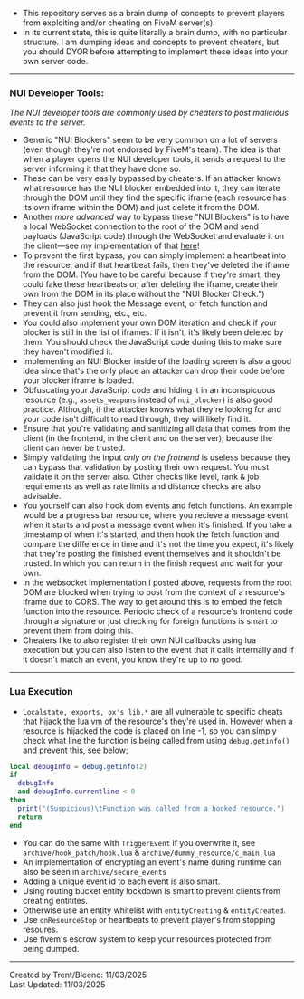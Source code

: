 - This repository serves as a brain dump of concepts to prevent players from exploiting and/or cheating on FiveM server(s).
- In its current state, this is quite literally a brain dump, with no particular structure. I am dumping ideas and concepts to prevent cheaters, but you should DYOR before attempting to implement these ideas into your own server code.

---

### NUI Developer Tools:

_The NUI developer tools are commonly used by cheaters to post malicious events to the server._

- Generic "NUI Blockers" seem to be very common on a lot of servers (even though they're not endorsed by FiveM's team). The idea is that when a player opens the NUI developer tools, it sends a request to the server informing it that they have done so.
- These can be very easily bypassed by cheaters. If an attacker knows what resource has the NUI blocker embedded into it, they can iterate through the DOM until they find the specific iframe (each resource has its own iframe within the DOM) and just delete it from the DOM.
- Another _more advanced_ way to bypass these "NUI Blockers" is to have a local WebSocket connection to the root of the DOM and send payloads (JavaScript code) through the WebSocket and evaluate it on the client—see my implementation of that [here](https://github.com/bleenobtw/fivem-nui-stealth)!
- To prevent the first bypass, you can simply implement a heartbeat into the resource, and if that heartbeat fails, then they've deleted the iframe from the DOM. (You have to be careful because if they're smart, they could fake these heartbeats or, after deleting the iframe, create their own from the DOM in its place without the "NUI Blocker Check.")
- They can also just hook the Message event, or fetch function and prevent it from sending, etc., etc.
- You could also implement your own DOM iteration and check if your blocker is still in the list of iframes. If it isn't, it's likely been deleted by them. You should check the JavaScript code during this to make sure they haven't modified it.
- Implementing an NUI Blocker inside of the loading screen is also a good idea since that's the only place an attacker can drop their code before your blocker iframe is loaded.
- Obfuscating your JavaScript code and hiding it in an inconspicuous resource (e.g., `assets_weapons` instead of `nui_blocker`) is also good practice. Although, if the attacker knows what they're looking for and your code isn't difficult to read through, they will likely find it.
- Ensure that you're validating and sanitizing all data that comes from the client (in the frontend, in the client and on the server); because the client can never be trusted.
- Simply validating the input _only on the frotnend_ is useless because they can bypass that validation by posting their own request. You must validate it on the server also. Other checks like level, rank & job requirements as well as rate limits and distance checks are also advisable.
- You yourself can also hook dom events and fetch functions. An example would be a progress bar resource, where you recieve a message event when it starts and post a message event when it's finished. If you take a timestamp of when it's started, and then hook the fetch function and compare the difference in time and it's not the time you expect, it's likely that they're posting the finished event themselves and it shouldn't be trusted. In which you can return in the finish request and wait for your own.
- In the websocket implementation I posted above, requests from the root DOM are blocked when trying to post from the context of a resource's iframe due to CORS. The way to get around this is to embed the fetch function into the resource. Periodic check of a resource's frontend code through a signature or just checking for foreign functions is smart to prevent them from doing this.
- Cheaters like to also register their own NUI callbacks using lua execution but you can also listen to the event that it calls internally and if it doesn't match an event, you know they're up to no good.

---

### Lua Execution

- `Localstate, exports, ox's lib.*` are all vulnerable to specific cheats that hijack the lua vm of the resource's they're used in. However when a resource is hijacked the code is placed on line -1, so you can simply check what line the function is being called from using `debug.getinfo()` and prevent this, see below;

```lua
local debugInfo = debug.getinfo(2)
if
  debugInfo
  and debugInfo.currentline < 0
then
  print("(Suspicious)\tFunction was called from a hooked resource.")
  return
end
```

- You can do the same with `TriggerEvent` if you overwrite it, see `archive/hook_patch/hook.lua` & `archive/dummy_resource/c_main.lua`
- An implementation of encrypting an event's name during runtime can also be seen in `archive/secure_events`
- Adding a unique event id to each event is also smart.
- Using routing bucket entity lockdown is smart to prevent clients from creating entitites.
- Otherwise use an entity whitelist with `entityCreating` & `entityCreated`.
- Use `onResourceStop` or heartbeats to prevent player's from stopping resoures.
- Use fivem's escrow system to keep your resources protected from being dumped.

---

Created by Trent/Bleeno: 11/03/2025  
Last Updated: 11/03/2025
